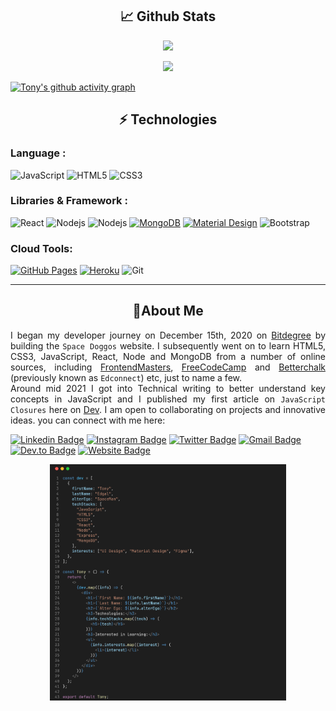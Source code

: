 <h2 align="center">📈 Github Stats</h2>
<p align="center">
    <img width="50%" src="https://github-readme-stats.vercel.app/api?username=tonyedgal&show_icons=true&theme=city_lights" />
</p>
<p align="center">
    <img width="50%" src="https://github-readme-streak-stats.herokuapp.com/?user=tonyedgal&theme=city-lights" />
</p>

[![Tony's github activity graph](https://activity-graph.herokuapp.com/graph?username=tonyedgal&theme=react-dark)](https://github.com/tonyedgal/github-readme-activity-graph)

<h2 align="center">⚡ Technologies</h2>

### Language :

![JavaScript](https://img.shields.io/badge/-JavaScript-black?style=flat-square&logo=javascript)
![HTML5](https://img.shields.io/badge/-HTML5-E34F26?style=flat-square&logo=html5&logoColor=white)
![CSS3](https://img.shields.io/badge/-CSS3-1572B6?style=flat-square&logo=css3)

### Libraries & Framework :

![React](https://img.shields.io/badge/-React-black?style=flat-square&logo=react)
![Nodejs](https://img.shields.io/badge/-Nodejs-black?style=flat-square&logo=Node.js)
![Nodejs](https://img.shields.io/badge/-Express-black?style=flat-square&logo=Express)
<a href="#"><img alt="MongoDB" src ="https://img.shields.io/badge/MongoDB-%234ea94b.svg?logo=mongodb&logoColor=white"></a>
<a href="#"><img alt="Material Design" src="https://img.shields.io/badge/Material%20Design%20-%230081CB.svg?logo=material-design&logoColor=white"></a>
![Bootstrap](https://img.shields.io/badge/-Bootstrap-563D7C?style=flat-square&logo=bootstrap)

### Cloud Tools:

<a href="#"><img alt="GitHub Pages" src="https://img.shields.io/badge/GitHub%20Pages-%23327FC7.svg?logo=github&logoColor=white"></a>
<a href="#"><img alt="Heroku" src="https://img.shields.io/badge/Heroku%20-%23430098.svg?logo=heroku&logoColor=white"></a>
![Git](https://img.shields.io/badge/-Git-black?style=flat-square&logo=git)

<hr />
<h2 align="center">📜About Me</h2>
<p align="justify">
I began my developer journey on December 15th, 2020 on <a href="https://www.bitdegree.org" target="_blank" rel="noopener noreferrer">Bitdegree</a> by building the <code>Space Doggos</code> website. I subsequently went on to learn HTML5, CSS3, JavaScript, React, Node and MongoDB from a number of online sources, including <a href="https://www.frontendmasters.com" target="_blank" rel="noopener noreferrer">FrontendMasters</a>, <a href="https://www.freecodecamp.org" target="_blank" rel="noopener noreferrer">FreeCodeCamp</a> and <a href="https://www.betterchalk.com" target="_blank" rel="noopener noreferrer">Betterchalk</a> (previously known as <code>Edconnect</code>) etc, just to name a few. <br />
Around mid 2021 I got into Technical writing to better understand key concepts in JavaScript and I published my first article on <code>JavaScript Closures</code> here on <a href="https://www.dev.to/tonyedgal" target="_blank" rel="noopener noreferrer">Dev</a>. I am open to collaborating on projects and innovative ideas. you can connect with me here:
</p>

[![Linkedin Badge](https://img.shields.io/badge/-Anthonyedgal-blue?style=flat-square&labelColor=000000&logo=Linkedin&logoColor=blue&link=https://www.linkedin.com/in/anthony-edgal-8ba13715b)](https://www.linkedin.com/in/anthony-edgal-8ba13715b)
[![Instagram Badge](https://img.shields.io/badge/-@Tonyedgal-purple?style=flat-square&labelColor=000000&logo=instagram&logoColor=white&link=https://instagram.com/tonyedgal)](https://instagram.com/tonyedgal)
[![Twitter Badge](https://img.shields.io/badge/-@TonyEdgal-blue?style=flat-square&labelColor=000000&logo=twitter&logoColor=blue&link=https://twitter.com/TonyEdgal)](https://twitter.com/TonyEdgal)
[![Gmail Badge](https://img.shields.io/badge/-Tonyedgal@gmail.com-c14438?style=flat-square&labelColor=000000&logo=Gmail&logoColor=c14438&link=mailto:tonyedgal@gmail.com)](mailto:tonyedgal@gmail.com)
[![Dev.to Badge](https://img.shields.io/badge/-@Tonyedgal-03a57a?style=flat-square&labelColor=000000&logo=dev.to&link=https://dev.to/tonyedgal)](https://dev.to/tonyedgal)
[![Website Badge](https://img.shields.io/badge/-Portfolio-blue?style=flat-square&labelColor=000000&logo=react&logoColor=61DAFB&link=https://bit.ly/tonyedgalportfolio)](https://bit.ly/tonyedgalportfolio)

<p align="center">
    <img width="75%" src="./ReadMe.png" alt="Hello" />
</p>

<!---
tonyedgal/tonyedgal is a ✨ special ✨ repository because its `README.md` (this file) appears on your GitHub profile.
You can click the Preview link to take a look at your changes.
--->
